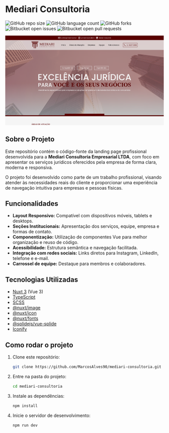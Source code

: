 # Mediari Consultoria

![GitHub repo size](https://img.shields.io/github/repo-size/MarcosAlves90/mediari-consultoria?style=for-the-badge)
![GitHub language count](https://img.shields.io/github/languages/count/MarcosAlves90/mediari-consultoria?style=for-the-badge)
![GitHub forks](https://img.shields.io/github/forks/MarcosAlves90/mediari-consultoria?style=for-the-badge)
![Bitbucket open issues](https://img.shields.io/bitbucket/issues/MarcosAlves90/mediari-consultoria?style=for-the-badge)
![Bitbucket open pull requests](https://img.shields.io/bitbucket/pr-raw/MarcosAlves90/mediari-consultoria?style=for-the-badge)

![Página inicial da plataforma](public/readme-details/inicio-do-site.webp)

## Sobre o Projeto

Este repositório contém o código-fonte da landing page profissional desenvolvida para a **Mediari
Consultoria Empresarial LTDA**, com foco em apresentar os serviços jurídicos oferecidos pela empresa
de forma clara, moderna e responsiva.

O projeto foi desenvolvido como parte de um trabalho profissional, visando atender às necessidades
reais do cliente e proporcionar uma experiência de navegação intuitiva para empresas e pessoas
físicas.

## Funcionalidades

- **Layout Responsivo:** Compatível com dispositivos móveis, tablets e desktops.
- **Seções Institucionais:** Apresentação dos serviços, equipe, empresa e formas de contato.
- **Componentização:** Utilização de componentes Vue para melhor organização e reuso de código.
- **Acessibilidade:** Estrutura semântica e navegação facilitada.
- **Integração com redes sociais:** Links diretos para Instagram, LinkedIn, telefone e e-mail.
- **Carrossel de equipe:** Destaque para membros e colaboradores.

## Tecnologias Utilizadas

- [Nuxt 3](https://nuxt.com/) (Vue 3)
- [TypeScript](https://www.typescriptlang.org/)
- [SCSS](https://sass-lang.com/)
- [@nuxt/image](https://image.nuxt.com/)
- [@nuxt/icon](https://nuxt.com/modules/icon)
- [@nuxt/fonts](https://fonts.nuxt.com/)
- [@splidejs/vue-splide](https://splidejs.com/)
- [Iconify](https://iconify.design/)

## Como rodar o projeto

1. Clone este repositório:

   ```sh
   git clone https://github.com/MarcosAlves90/mediari-consultoria.git
   ```

2. Entre na pasta do projeto:

   ```sh
   cd mediari-consultoria
   ```

3. Instale as dependências:

   ```sh
   npm install
   ```

4. Inicie o servidor de desenvolvimento:

   ```sh
   npm run dev
   ```

